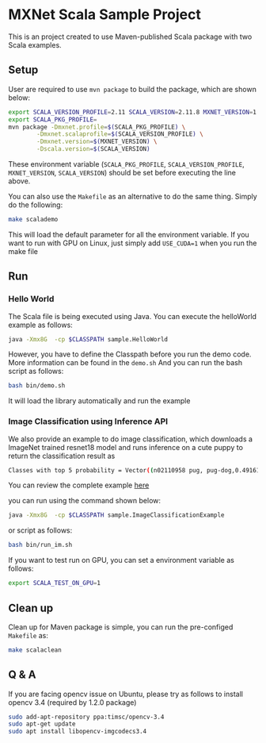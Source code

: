 # MXNet Scala Sample Project
This is an project created to use Maven-published Scala package with two Scala examples.
## Setup
User are required to use `mvn package` to build the package,
 which are shown below:
```Bash
export SCALA_VERSION_PROFILE=2.11 SCALA_VERSION=2.11.8 MXNET_VERSION=1.2.0
export SCALA_PKG_PROFILE=
mvn package -Dmxnet.profile=$(SCALA_PKG_PROFILE) \
		-Dmxnet.scalaprofile=$(SCALA_VERSION_PROFILE) \
		-Dmxnet.version=$(MXNET_VERSION) \
		-Dscala.version=$(SCALA_VERSION)
```
These environment variable (`SCALA_PKG_PROFILE`, `SCALA_VERSION_PROFILE`, `MXNET_VERSION`, `SCALA_VERSION`)
should be set before executing the line above. 
 
You can also use the `Makefile` as an alternative to do the same thing. Simply do the following:
```Bash
make scalademo
```
This will load the default parameter for all the environment variable.
 If you want to run with GPU on Linux, just simply add `USE_CUDA=1` when you run the make file

## Run
### Hello World
The Scala file is being executed using Java. You can execute the helloWorld example as follows:
```Bash
java -Xmx8G  -cp $CLASSPATH sample.HelloWorld
```
However, you have to define the Classpath before you run the demo code. More information can be found in the `demo.sh` And you can run the bash script as follows:
```Bash
bash bin/demo.sh
```
It will load the library automatically and run the example
### Image Classification using Inference API
We also provide an example to do image classification, which downloads a ImageNet trained resnet18 model and runs inference on a cute puppy to return the classification result as
```Bash
Classes with top 5 probability = Vector((n02110958 pug, pug-dog,0.49161583), (n02108422 bull mastiff,0.40025946), (n02108089 boxer,0.04657662), (n04409515 tennis ball,0.028773671), (n02109047 Great Dane,0.009004086)) 
```
You can review the complete example [here](https://github.com/apache/incubator-mxnet/tree/master/scala-package/examples/src/main/scala/org/apache/mxnetexamples/infer/imageclassifier)

you can run using the command shown below:
```Bash
java -Xmx8G  -cp $CLASSPATH sample.ImageClassificationExample
```
or script as follows:
```Bash
bash bin/run_im.sh
```

If you want to test run on GPU, you can set a environment variable as follows:
```Bash
export SCALA_TEST_ON_GPU=1
```
## Clean up
Clean up for Maven package is simple, you can run the pre-configed `Makefile` as:
```Bash
make scalaclean
```

## Q & A
If you are facing opencv issue on Ubuntu, please try as follows to install opencv 3.4 (required by 1.2.0 package)
```Bash
sudo add-apt-repository ppa:timsc/opencv-3.4
sudo apt-get update
sudo apt install libopencv-imgcodecs3.4
```